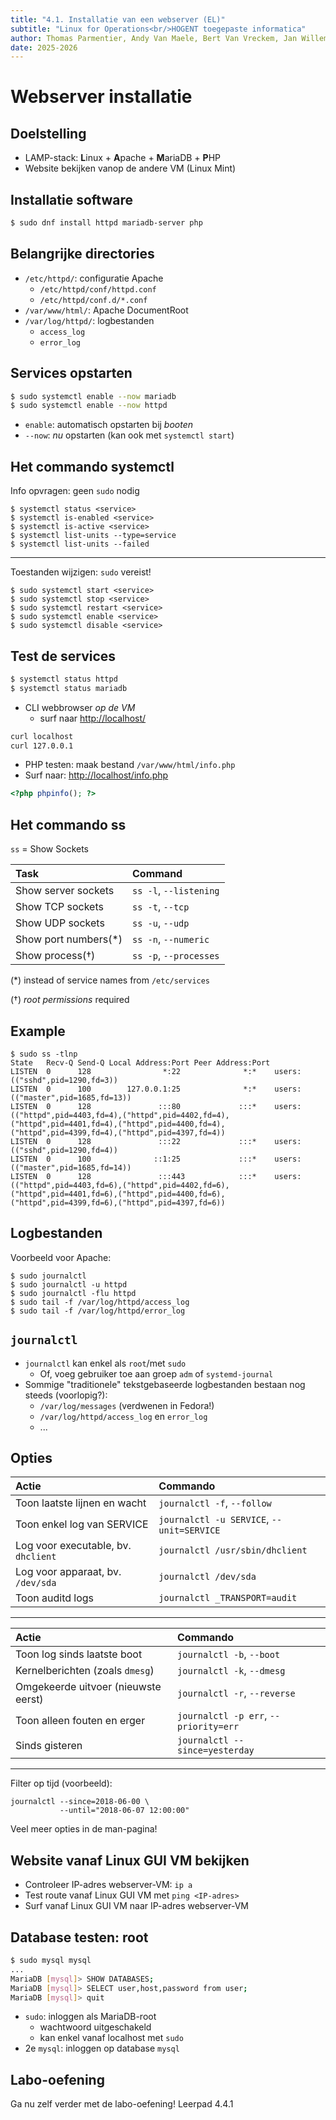 ```yaml
---
title: "4.1. Installatie van een webserver (EL)"
subtitle: "Linux for Operations<br/>HOGENT toegepaste informatica"
author: Thomas Parmentier, Andy Van Maele, Bert Van Vreckem, Jan Willem
date: 2025-2026
---
```


# Webserver installatie

## Doelstelling

- LAMP-stack: **L**inux + **A**pache + **M**ariaDB + **P**HP
- Website bekijken vanop de andere VM (Linux Mint)

## Installatie software

```bash
$ sudo dnf install httpd mariadb-server php
```

## Belangrijke directories

- `/etc/httpd/`: configuratie Apache
    - `/etc/httpd/conf/httpd.conf`
    - `/etc/httpd/conf.d/*.conf`
- `/var/www/html/`: Apache DocumentRoot
- `/var/log/httpd/`: logbestanden
    - `access_log`
    - `error_log`

## Services opstarten

```bash
$ sudo systemctl enable --now mariadb
$ sudo systemctl enable --now httpd
```

- `enable`: automatisch opstarten bij *booten*
- `--now`: *nu* opstarten (kan ook met `systemctl start`)

## Het commando systemctl

Info opvragen: geen `sudo` nodig

```console
$ systemctl status <service>
$ systemctl is-enabled <service>
$ systemctl is-active <service>
$ systemctl list-units --type=service
$ systemctl list-units --failed
```

---

Toestanden wijzigen: `sudo` vereist!

```console
$ sudo systemctl start <service>
$ sudo systemctl stop <service>
$ sudo systemctl restart <service>
$ sudo systemctl enable <service>
$ sudo systemctl disable <service>
```

## Test de services

```bash
$ systemctl status httpd
$ systemctl status mariadb
```

- CLI webbrowser *op de VM*
    - surf naar <http://localhost/>
```bash
curl localhost
curl 127.0.0.1
```

- PHP testen: maak bestand
  `/var/www/html/info.php`
- Surf naar: <http://localhost/info.php>

```php
<?php phpinfo(); ?>
```

## Het commando ss

`ss` = Show Sockets

| Task                 | Command                |
| :------------------- | :--------------------- |
| Show server sockets  | `ss -l`, `--listening` |
| Show TCP sockets     | `ss -t`, `--tcp`       |
| Show UDP sockets     | `ss -u`, `--udp`       |
| Show port numbers(*) | `ss -n`, `--numeric`   |
| Show process(†)      | `ss -p`, `--processes` |

(*) instead of service names from `/etc/services`

(†) *root permissions* required

## Example

```console
$ sudo ss -tlnp
State   Recv-Q Send-Q Local Address:Port Peer Address:Port
LISTEN  0      128                *:22              *:*    users:(("sshd",pid=1290,fd=3))
LISTEN  0      100        127.0.0.1:25              *:*    users:(("master",pid=1685,fd=13))
LISTEN  0      128               :::80             :::*    users:(("httpd",pid=4403,fd=4),("httpd",pid=4402,fd=4),("httpd",pid=4401,fd=4),("httpd",pid=4400,fd=4),("httpd",pid=4399,fd=4),("httpd",pid=4397,fd=4))
LISTEN  0      128               :::22             :::*    users:(("sshd",pid=1290,fd=4))
LISTEN  0      100              ::1:25             :::*    users:(("master",pid=1685,fd=14))
LISTEN  0      128               :::443            :::*    users:(("httpd",pid=4403,fd=6),("httpd",pid=4402,fd=6),("httpd",pid=4401,fd=6),("httpd",pid=4400,fd=6),("httpd",pid=4399,fd=6),("httpd",pid=4397,fd=6))
```

## Logbestanden

Voorbeeld voor Apache:

```console
$ sudo journalctl
$ sudo journalctl -u httpd
$ sudo journalctl -flu httpd
$ sudo tail -f /var/log/httpd/access_log
$ sudo tail -f /var/log/httpd/error_log
```

## `journalctl`

- `journalctl` kan enkel als `root`/met `sudo`
    - Of, voeg gebruiker toe aan groep `adm` of `systemd-journal`
- Sommige "traditionele" tekstgebaseerde logbestanden bestaan nog steeds (voorlopig?):
    - `/var/log/messages` (verdwenen in Fedora!)
    - `/var/log/httpd/access_log` en `error_log`
    - ...

## Opties

| Actie                               | Commando                                  |
| :---------------------------------- | :---------------------------------------- |
| Toon laatste lijnen en wacht        | `journalctl -f`, `--follow`               |
| Toon enkel log van SERVICE          | `journalctl -u SERVICE`, `--unit=SERVICE` |
| Log voor executable, bv. `dhclient` | `journalctl /usr/sbin/dhclient`           |
| Log voor apparaat, bv. `/dev/sda`   | `journalctl /dev/sda`                     |
| Toon auditd logs                    | `journalctl _TRANSPORT=audit`             |

---

| Actie                               | Commando                              |
| :---------------------------------- | :------------------------------------ |
| Toon log sinds laatste boot         | `journalctl -b`, `--boot`             |
| Kernelberichten (zoals `dmesg`)     | `journalctl -k`, `--dmesg`            |
| Omgekeerde uitvoer (nieuwste eerst) | `journalctl -r`, `--reverse`          |
| Toon alleen fouten en erger         | `journalctl -p err`, `--priority=err` |
| Sinds gisteren                      | `journalctl --since=yesterday`        |

---

Filter op tijd (voorbeeld):

```console
journalctl --since=2018-06-00 \
           --until="2018-06-07 12:00:00"
```

Veel meer opties in de man-pagina!

## Website vanaf Linux GUI VM bekijken

- Controleer IP-adres webserver-VM: `ip a`
- Test route vanaf Linux GUI VM met `ping <IP-adres>`
- Surf vanaf Linux GUI VM naar IP-adres webserver-VM

## Database testen: root

```bash
$ sudo mysql mysql
...
MariaDB [mysql]> SHOW DATABASES;
MariaDB [mysql]> SELECT user,host,password from user;
MariaDB [mysql]> quit
```

- `sudo`: inloggen als MariaDB-root
    - wachtwoord uitgeschakeld
    - kan enkel vanaf localhost met `sudo`
- 2e `mysql`: inloggen op database `mysql`

## Labo-oefening

Ga nu zelf verder met de labo-oefening! Leerpad 4.4.1
